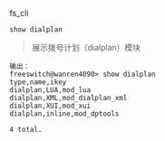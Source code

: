 fs_cli

`show dialplan`
> 展示拨号计划（dialplan）模块
```
输出：
freeswitch@wanren4090> show dialplan
type,name,ikey
dialplan,LUA,mod_lua
dialplan,XML,mod_dialplan_xml
dialplan,XUI,mod_xui
dialplan,inline,mod_dptools

4 total.
```